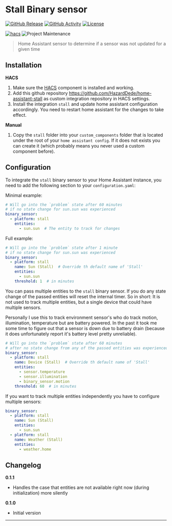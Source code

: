 # Stall Binary sensor

[![GitHub Release][releases-shield]][releases]
[![GitHub Activity][commits-shield]][commits]
[![License][license-shield]](LICENSE)

[![hacs][hacsbadge]](hacs)
![Project Maintenance][maintenance-shield]


> Home Assistant sensor to determine if a sensor was not updated for a given time

## Installation

**HACS**

1. Make sure the [HACS](https://github.com/custom-components/hacs) component is installed and working.
2. Add this github repository https://github.com/HazardDede/home-assistant-stall as custom integration repository in HACS settings.
3. Install the integration `stall` and update home assistant configuration accordingly. You need to restart home assistant for the changes to take effect.

**Manual**

1. Copy the `stall` folder into your `custom_components` folder that is located under the root of your `home assistant config`. 
If it does not exists you can create it (which probably means you never used a custom component before).


## Configuration

To integrate the `stall` binary sensor to your Home Assistant instance, you need to add the following section to your `configuration.yaml`:

Minimal example:

```yaml
# Will go into the `problem` state after 60 minutes 
# if no state change for sun.sun was experienced
binary_sensor:
  - platform: stall
    entities:
      - sun.sun  # The entity to track for changes
```

Full example:

```yaml
# Will go into the `problem` state after 1 minute 
# if no state change for sun.sun was experienced
binary_sensor:
  - platform: stall
    name: Sun (Stall)  # Override th default name of 'Stall'
    entities:
      - sun.sun
    threshold: 1  # in minutes
```

You can pass multiple entities to the `stall` binary sensor. If you do any state change
of the passed entities will reset the internal timer. So in short: It is not used to
track multiple entities, but a single device that could have multiple sensors.

Personally I use this to track environment sensor's who do track motion, illumination, temperature
but are battery powered. In the past it took me some time to figure out that a sensor is down due to battery drain
(because it does unfortunately report it's battery level pretty unreliable).


```yaml
# Will go into the `problem` state after 60 minutes
# after no state change from any of the passed entities was experienced.
binary_sensor:
  - platform: stall
    name: Device (Stall)  # Override th default name of 'Stall'
    entities:
      - sensor.temperature
      - sensor.illumination
      - binary_sensor.motion
    threshold: 60  # in minutes
```

If you want to track multiple entities independently you have to configure multiple sensors:

```yaml
binary_sensor:
  - platform: stall
    name: Sun (Stall)
    entities:
      - sun.sun
  - platform: stall
    name: Weather (Stall)
    entities:
      - weather.home
```

## Changelog

**0.1.1**

* Handles the case that entities are not available right now (during initialization) more silently

**0.1.0**

* Initial version


<!---->

***

[commits-shield]: https://img.shields.io/github/commit-activity/y/HazardDede/home-assistant-stall.svg?style=for-the-badge
[commits]: https://github.com/HazardDede/home-assistant-stall/commits/master
[hacs]: https://github.com/custom-components/hacs
[hacsbadge]: https://img.shields.io/badge/HACS-Custom-orange.svg?style=for-the-badge
[license-shield]: https://img.shields.io/github/license/HazardDede/home-assistant-stall.svg?style=for-the-badge
[maintenance-shield]: https://img.shields.io/badge/maintainer-Dennis%20Muth%20%40HazardDede-blue.svg?style=for-the-badge
[releases-shield]: https://img.shields.io/github/release/HazardDede/home-assistant-stall.svg?style=for-the-badge
[releases]: https://github.com/HazardDede/home-assistant-stall/releases